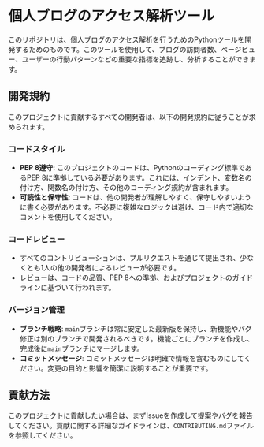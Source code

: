 # 個人ブログのアクセス解析ツール

このリポジトリは、個人ブログのアクセス解析を行うためのPythonツールを開発するためのものです。このツールを使用して、ブログの訪問者数、ページビュー、ユーザーの行動パターンなどの重要な指標を追跡し、分析することができます。

## 開発規約

このプロジェクトに貢献するすべての開発者は、以下の開発規約に従うことが求められます。

### コードスタイル

- **PEP 8遵守**: このプロジェクトのコードは、Pythonのコーディング標準である[PEP 8](https://pep8-ja.readthedocs.io/ja/latest/)に準拠している必要があります。これには、インデント、変数名の付け方、関数名の付け方、その他のコーディング規約が含まれます。
- **可読性と保守性**: コードは、他の開発者が理解しやすく、保守しやすいように書く必要があります。不必要に複雑なロジックは避け、コード内で適切なコメントを使用してください。

### コードレビュー

- すべてのコントリビューションは、プルリクエストを通じて提出され、少なくとも1人の他の開発者によるレビューが必要です。
- レビューは、コードの品質、PEP 8への準拠、およびプロジェクトのガイドラインに基づいて行われます。

### バージョン管理

- **ブランチ戦略**: `main`ブランチは常に安定した最新版を保持し、新機能やバグ修正は別のブランチで開発されるべきです。機能ごとにブランチを作成し、完成後に`main`ブランチにマージします。
- **コミットメッセージ**: コミットメッセージは明確で情報を含むものにしてください。変更の目的と影響を簡潔に説明することが重要です。

## 貢献方法

このプロジェクトに貢献したい場合は、まずIssueを作成して提案やバグを報告してください。貢献に関する詳細なガイドラインは、`CONTRIBUTING.md`ファイルを参照してください。
